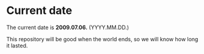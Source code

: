 # Current date

The current date is **2009.07.06.** (YYYY.MM.DD.)

This repository will be good when the world ends, so we will know how long it lasted.